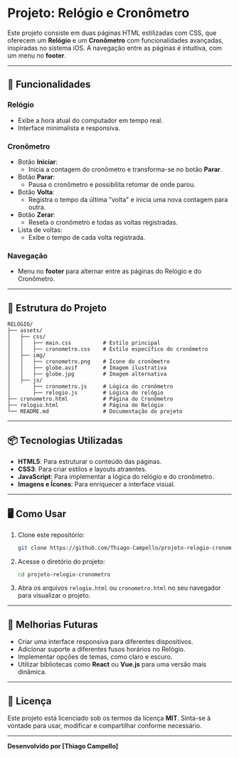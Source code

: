 # Projeto: Relógio e Cronômetro

Este projeto consiste em duas páginas HTML estilizadas com CSS, que oferecem um **Relógio** e um **Cronômetro** com funcionalidades avançadas, inspiradas no sistema iOS. A navegação entre as páginas é intuitiva, com um menu no **footer**.

---

## 🚀 Funcionalidades

### Relógio
- Exibe a hora atual do computador em tempo real.
- Interface minimalista e responsiva.

### Cronômetro
- Botão **Iniciar**:
  - Inicia a contagem do cronômetro e transforma-se no botão **Parar**.
- Botão **Parar**:
  - Pausa o cronômetro e possibilita retomar de onde parou.
- Botão **Volta**:
  - Registra o tempo da última "volta" e inicia uma nova contagem para outra.
- Botão **Zerar**:
  - Reseta o cronômetro e todas as voltas registradas.
- Lista de voltas:
  - Exibe o tempo de cada volta registrada.

### Navegação
- Menu no **footer** para alternar entre as páginas do Relógio e do Cronômetro.

---

## 📂 Estrutura do Projeto

```plaintext
RELÓGIO/
├── assets/
│   ├── css/
│   │   ├── main.css          # Estilo principal
│   │   ├── cronometro.css    # Estilo específico do cronômetro
│   ├── img/
│   │   ├── cronometro.png    # Ícone do cronômetro
│   │   ├── globe.avif        # Imagem ilustrativa
│   │   ├── globe.jpg         # Imagem alternativa
│   ├── js/
│       ├── cronometro.js     # Lógica do cronômetro
│       ├── relogio.js        # Lógica do relógio
├── cronometro.html           # Página do Cronômetro
├── relogio.html              # Página do Relógio
└── README.md                 # Documentação do projeto

```

---

## 📦 Tecnologias Utilizadas
- **HTML5**: Para estruturar o conteúdo das páginas.
- **CSS3**: Para criar estilos e layouts atraentes.
- **JavaScript**: Para implementar a lógica do relógio e do cronômetro.
- **Imagens e Ícones**: Para enriquecer a interface visual.

---

## 🖥️ Como Usar

1. Clone este repositório:
   ```bash
   git clone https://github.com/Thiago-Campello/projeto-relogio-cronometro.git
   ```
2. Acesse o diretório do projeto:
   ```bash
   cd projeto-relogio-cronometro
   ```
3. Abra os arquivos `relogio.html` ou `cronometro.html` no seu navegador para visualizar o projeto.

---

## 📝 Melhorias Futuras
- Criar uma interface responsiva para diferentes dispositivos.
- Adicionar suporte a diferentes fusos horários no Relógio.
- Implementar opções de temas, como claro e escuro.
- Utilizar bibliotecas como **React** ou **Vue.js** para uma versão mais dinâmica.

---

## 📄 Licença
Este projeto está licenciado sob os termos da licença **MIT**. Sinta-se à vontade para usar, modificar e compartilhar conforme necessário.

---

**Desenvolvido por [Thiago Campello]**

